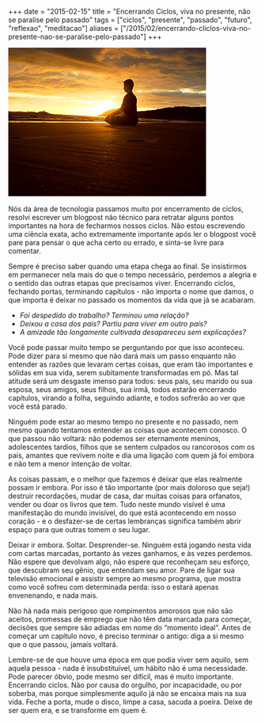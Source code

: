 +++
date = "2015-02-15"
title = "Encerrando Ciclos, viva no presente, não se paralise pelo passado"
tags = ["ciclos", "presente", "passado", "futuro", "reflexao", "meditacao"]
aliases = ["/2015/02/encerrando-cliclos-viva-no-presente-nao-se-paralise-pelo-passado"]
+++

![Momento de reflexão, são extremamente importantes](/meditacao.jpg#center)

Nós da área de tecnologia passamos muito por encerramento de ciclos, resolvi escrever um blogpost não técnico para retratar alguns pontos importantes na hora de fecharmos nossos ciclos. Não estou escrevendo uma ciência exata, acho extremamente importante após ler o blogpost você pare para pensar o que acha certo ou errado, e sinta-se livre para comentar.

Sempre é preciso saber quando uma etapa chega ao final. Se insistirmos em permanecer nela mais do que o tempo necessário, perdemos a alegria e o sentido das outras etapas que precisamos viver. Encerrando ciclos, fechando portas, terminando capítulos - não importa o nome que damos, o que importa é deixar no passado os momentos da vida que já se acabaram.

- *Foi despedido do trabalho? Terminou uma relação?*
- *Deixou a casa dos pais? Partiu para viver em outro país?*
- *A amizade tão longamente cultivada desapareceu sem explicações?*

Você pode passar muito tempo se perguntando por que isso aconteceu. Pode dizer para si mesmo que não dará mais um passo enquanto não entender as razões que levaram certas coisas, que eram tão importantes e sólidas em sua vida, serem subitamente transformadas em pó. Mas tal atitude será um desgaste imenso para todos: seus pais, seu marido ou sua esposa, seus amigos, seus filhos, sua irmã, todos estarão encerrando capítulos, virando a folha, seguindo adiante, e todos sofrerão ao ver que você está parado.

Ninguém pode estar ao mesmo tempo no presente e no passado, nem mesmo quando tentamos entender as coisas que acontecem conosco. O que passou não voltará: não podemos ser eternamente meninos, adolescentes tardios, filhos que se sentem culpados ou rancorosos com os pais, amantes que revivem noite e dia uma ligação com quem já foi embora e não tem a menor intenção de voltar.

As coisas passam, e o melhor que fazemos é deixar que elas realmente possam ir embora. Por isso é tão importante (por mais doloroso que seja!) destruir recordações, mudar de casa, dar muitas coisas para orfanatos, vender ou doar os livros que tem. Tudo neste mundo visível é uma manifestação do mundo invisível, do que está acontecendo em nosso coração - e o desfazer-se de certas lembranças significa também abrir espaço para que outras tomem o seu lugar.

Deixar ir embora. Soltar. Desprender-se.
Ninguém está jogando nesta vida com cartas marcadas, portanto às vezes ganhamos, e às vezes perdemos. Não espere que devolvam algo, não espere que reconheçam seu esforço, que descubram seu gênio, que entendam seu amor. Pare de ligar sua televisão emocional e assistir sempre ao mesmo programa, que mostra como você sofreu com determinada perda: isso o estará apenas envenenando, e nada mais.

Não há nada mais perigoso que rompimentos amorosos que não são aceitos, promessas de emprego que não têm data marcada para começar, decisões que sempre são adiadas em nome do “momento ideal”. Antes de começar um capítulo novo, é preciso terminar o antigo: diga a si mesmo que o que passou, jamais voltará.

Lembre-se de que houve uma época em que podia viver sem aquilo, sem aquela pessoa - nada é insubstituível, um hábito não é uma necessidade. Pode parecer óbvio, pode mesmo ser difícil, mas é muito importante. Encerrando ciclos. Não por causa do orgulho, por incapacidade, ou por soberba, mas porque simplesmente aquilo já não se encaixa mais na sua vida. Feche a porta, mude o disco, limpe a casa, sacuda a poeira. Deixe de ser quem era, e se transforme em quem é.
